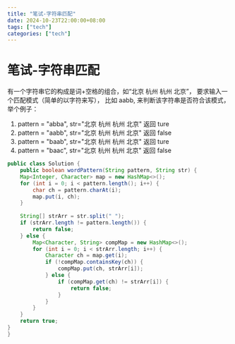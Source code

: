 ```yaml
---
title: "笔试-字符串匹配"
date: 2024-10-23T22:00:00+08:00
tags: ["tech"]
categories: ["tech"]
---
```




# 笔试-字符串匹配



有一个字符串它的构成是词+空格的组合，如“北京 杭州 杭州 北京”， 要求输入一个匹配模式（简单的以字符来写）， 比如 aabb, 来判断该字符串是否符合该模式， 举个例子：
1. pattern = "abba", str="北京 杭州 杭州 北京" 返回 ture
2. pattern = "aabb", str="北京 杭州 杭州 北京" 返回 false
3. pattern = "baab", str="北京 杭州 杭州 北京" 返回 ture
4. pattern = "baac", str="北京 杭州 杭州 北京" 返回 false

``` java
public class Solution {
	public boolean wordPattern(String pattern, String str) {  
    Map<Integer, Character> map = new HashMap<>();  
    for (int i = 0; i < pattern.length(); i++) {  
        char ch = pattern.charAt(i);  
        map.put(i, ch);  
    }  
  
    String[] strArr = str.split(" ");  
    if (strArr.length != pattern.length()) {  
        return false;  
    } else {  
        Map<Character, String> compMap = new HashMap<>();  
        for (int i = 0; i < strArr.length; i++) {  
            Character ch = map.get(i);  
            if (!compMap.containsKey(ch)) {  
                compMap.put(ch, strArr[i]);  
            } else {  
                if (compMap.get(ch) != strArr[i]) {  
                    return false;  
                }  
            }  
        }  
    }  
    return true;  
}
}